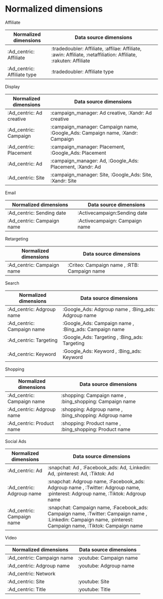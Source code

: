 # Normalized dimensions

Affiliate

| **Normalized dimensions**     | **Data source dimensions**                                                                                       |
| ----------------------------- | ---------------------------------------------------------------------------------------------------------------- |
| :Ad_centric: Affiliate        | :tradedoubler: Affiliate, :affilae: Affiliate, :awin: Affiliate, :netaffiliation: Affiliate, :rakuten: Affiliate |
| :Ad_centric: Affiliate type   | :tradedoubler: Affiliate type |

Display

| **Normalized dimensions**                                 | **Data source dimensions**                                                     |
| --------------------------------------------------------- | ------------------------------------------------------------------------------ |
| :Ad_centric: Ad creative                                  | :campaign_manager: Ad creative, :Xandr: Ad creative                            |
| :Ad_centric: Campaign                                     | :campaign_manager: Campaign name, :Google_Ads: Campaign name, :Xandr: Campaign |
| :Ad_centric: Placement                                    | :campaign_manager: Placement, :Google_Ads: Placement                           |
| :Ad_centric: Ad                                           | :campaign_manager: Ad, :Google_Ads: Placement, :Xandr: Ad                      |
| :Ad_centric: Site                                         | :campaign_manager: Site, :Google_Ads: Site, :Xandr: Site                       |

Email

| **Normalized dimensions**  | **Data source dimensions**     |
| -------------------------- | ------------------------------ |
| :Ad_centric: Sending date  | :Activecampaign:Sending date   |
| :Ad_centric: Campaign name | :Activecampaign: Campaign name |

Retargeting

| **Normalized dimensions**  | **Data source dimensions**                   |
| -------------------------- | -------------------------------------------- |
| :Ad_centric: Campaign name | :Criteo: Campaign name , :RTB: Campaign name |

Search

| **Normalized dimensions**  | **Data source dimensions**                            |
| -------------------------- | ----------------------------------------------------- |
| :Ad_centric: Adgroup name  | :Google_Ads: Adgroup name , :Bing_ads: Adgroup name   |
| :Ad_centric: Campaign name | :Google_Ads: Campaign name , :Bing_ads: Campaign name |
| :Ad_centric: Targeting     | :Google_Ads: Targeting , :Bing_ads: Targeting         |
| :Ad_centric: Keyword       | :Google_Ads: Keyword , :Bing_ads: Keyword             |

Shopping

| **Normalized dimensions**  | **Data source dimensions**                                |
| -------------------------- | --------------------------------------------------------- |
| :Ad_centric: Campaign name | \:shopping: Campaign name , :bing_shopping: Campaign name |
| :Ad_centric: Adgroup name  | \:shopping: Adgroup name , :bing_shopping: Adgroup name   |
| :Ad_centric: Product name  | \:shopping: Product name , :bing_shopping: Product name   |

Social Ads

| **Normalized dimensions**  | **Data source dimensions**                                                                                                                                    |
| -------------------------- | ------------------------------------------------------------------------------------------------------------------------------------------------------------- |
| :Ad_centric: Ad            | :snapchat: Ad , :Facebook_ads: Ad, :Linkedin: Ad, :pinterest: Ad, :Tiktok: Ad                                                                                 |
| :Ad_centric: Adgroup name  | :snapchat: Adgroup name, :Facebook_ads: Adgroup name , :Twitter: Adgroup name, :pinterest: Adgroup name, :Tiktok: Adgroup name                                |
| :Ad_centric: Campaign name | :snapchat: Campaign name, :Facebook_ads: Campaign name, :Twitter: Campaign name , :Linkedin: Campaign name, :pinterest: Campaign name, :Tiktok: Campaign name |

Video

| **Normalized dimensions**  | **Data source dimensions** |
| -------------------------- | -------------------------- |
| :Ad_centric: Campaign name | :youtube: Campaign name    |
| :Ad_centric: Adgroup name  | :youtube: Adgroup name     |
| :Ad_centric: Network       |                            |
| :Ad_centric: Site          | :youtube: Site             |
| :Ad_centric: Title         | :youtube: Title            |
